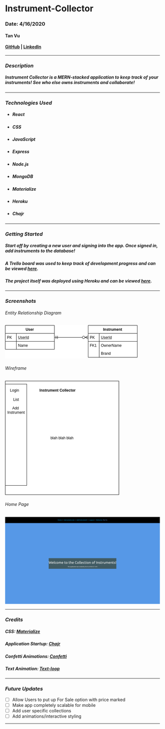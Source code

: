 # Instrument-Collector

### Date: 4/16/2020

#### Tan Vu
#### [GitHub](https://github.com/zeroxposur18) | [LinkedIn](https://www.linkedin.com/in/tan-m-vu/)
***

### ***Description***

##### Instrument Collector is a MERN-stacked application to keep track of your instruments! See who else owns instruments and collaborate!
***

### ***Technologies Used***

* ##### React
* ##### CSS
* ##### JavaScript
* ##### Express
* ##### Node.js
* ##### MongoDB
* ##### Materialize 
* ##### Heroku
* ##### Chajr
***

### ***Getting Started***

##### Start off by creating a new user and signing into the app. Once signed in, add instruments to the database!
##### A Trello board was used to keep track of development progress and can be viewed [here](https://trello.com/b/mTsGACNj/instrument-collector).
##### The project itself was deployed using Heroku and can be viewed [here](https://instrument-collector.herokuapp.com/).
***

### ***Screenshots***

###### Entity Relationship Diagram
![ERD](img/erd.jpg)

###### Wireframe
![Wireframe](img/wf.jpg)



###### Home Page
![Home Page](img/ss1.png)



***

### ***Credits***
##### CSS: [Materialize](https://materializecss.com/)
##### Application Startup: [Chajr](https://github.com/DavidStinson/chajr)
##### Confetti Animations: [Confetti](https://www.npmjs.com/package/react-confetti)
##### Text Animation: [Text-loop](https://github.com/braposo/react-text-loop)
***

### ***Future Updates***

- [ ] Allow Users to put up For Sale option with price marked
- [ ] Make app completely scalable for mobile
- [ ] Add user specific collections
- [ ] Add animations/interactive styling
***
